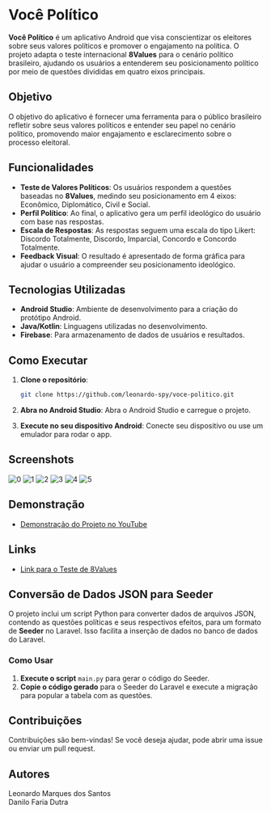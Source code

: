 # Você Político

**Você Político** é um aplicativo Android que visa conscientizar os eleitores sobre seus valores políticos e promover o engajamento na política. O projeto adapta o teste internacional **8Values** para o cenário político brasileiro, ajudando os usuários a entenderem seu posicionamento político por meio de questões divididas em quatro eixos principais.

## Objetivo

O objetivo do aplicativo é fornecer uma ferramenta para o público brasileiro refletir sobre seus valores políticos e entender seu papel no cenário político, promovendo maior engajamento e esclarecimento sobre o processo eleitoral.

## Funcionalidades

- **Teste de Valores Políticos**: Os usuários respondem a questões baseadas no **8Values**, medindo seu posicionamento em 4 eixos: Econômico, Diplomático, Civil e Social.
- **Perfil Político**: Ao final, o aplicativo gera um perfil ideológico do usuário com base nas respostas.
- **Escala de Respostas**: As respostas seguem uma escala do tipo Likert: Discordo Totalmente, Discordo, Imparcial, Concordo e Concordo Totalmente.
- **Feedback Visual**: O resultado é apresentado de forma gráfica para ajudar o usuário a compreender seu posicionamento ideológico.

## Tecnologias Utilizadas

- **Android Studio**: Ambiente de desenvolvimento para a criação do protótipo Android.
- **Java/Kotlin**: Linguagens utilizadas no desenvolvimento.
- **Firebase**: Para armazenamento de dados de usuários e resultados.



## Como Executar

1. **Clone o repositório**:
   ```bash
   git clone https://github.com/leonardo-spy/voce-politico.git
   ```

2. **Abra no Android Studio**:
   Abra o Android Studio e carregue o projeto.

3. **Execute no seu dispositivo Android**:
   Conecte seu dispositivo ou use um emulador para rodar o app.

## Screenshots

![0](https://github.com/user-attachments/assets/f0c598b2-9c61-4621-8128-d0f485b1107e)
![1](https://github.com/user-attachments/assets/8977fc20-f90f-4b70-8849-5b3f9809bc21)
![2](https://github.com/user-attachments/assets/5ed074d7-2999-4d23-9e02-056182510353)
![3](https://github.com/user-attachments/assets/1bda14ed-6968-4ee3-9797-c77b18c67b0c)
![4](https://github.com/user-attachments/assets/46b6059e-2426-4db4-834d-2989ff94e3c8)
![5](https://github.com/user-attachments/assets/077ad05e-859c-479d-bb67-4f1f2fed8517)

## Demonstração

- [Demonstração do Projeto no YouTube](https://www.youtube.com/watch?v=LIO82mgYVqI)

## Links

- [Link para o Teste de 8Values](https://8values.github.io/)

## Conversão de Dados JSON para Seeder

O projeto inclui um script Python para converter dados de arquivos JSON, contendo as questões políticas e seus respectivos efeitos, para um formato de **Seeder** no Laravel. Isso facilita a inserção de dados no banco de dados do Laravel.

### Como Usar

1. **Execute o script** `main.py` para gerar o código do Seeder.
2. **Copie o código gerado** para o Seeder do Laravel e execute a migração para popular a tabela com as questões.

## Contribuições

Contribuições são bem-vindas! Se você deseja ajudar, pode abrir uma issue ou enviar um pull request.

## Autores
Leonardo Marques dos Santos<br/>
Danilo Faria Dutra